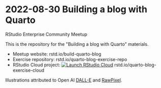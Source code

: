 # 2022-08-30 Building a blog with Quarto

RStudio Enterprise Community Meetup

This is the repository for the "Building a blog with Quarto" materials.

* Meetup website: rstd.io/build-quarto-blog
* Exercise repository: rstd.io/quarto-blog-exercise-repo
* RStudio Cloud project: [![Launch RStudio Cloud](https://img.shields.io/badge/launch-cloud-75aadb?style=flat&logo=rstudio)](https://rstudio.cloud/project/4404816) rstd.io/quarto-blog-exercise-cloud

Illustrations attributed to Open AI [DALL-E](https://openai.com/blog/dall-e/) and [RawPixel](https://www.rawpixel.com/).
